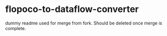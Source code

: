 # flopoco-to-dataflow-converter

dummy readme used for merge from fork. Should be deleted once merge is complete.
